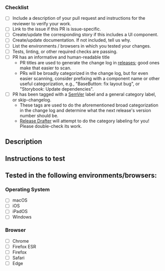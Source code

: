 ### Checklist

- [ ] Include a description of your pull request and instructions for the reviewer to verify your work.
- [ ] Link to the issue if this PR is issue-specific.
- [ ] Create/update the corresponding story if this includes a UI component.
- [ ] Create/update documentation. If not included, tell us why.
- [ ] List the environments / browsers in which you tested your changes.
- [ ] Tests, linting, or other required checks are passing.
- [ ] PR has an informative and human-readable title
  - PR titles are used to generate the change log in [releases](../../releases); good ones make that easier to scan.
  - PRs will be broadly categorized in the change log, but for even easier scanning, consider prefixing with a component name or other useful categorization, e.g., "BaseButton: fix layout bug", or "Storybook: Update dependencies".
- [ ] PR has been tagged with a [SemVer](https://semver.org/) label and a general category label, or skip-changelog.
  - These tags are used to do the aforementioned broad categorization in the change log and determine what the next release's version number should be.
  - [Release Drafter](https://github.com/marketplace/actions/release-drafter) will attempt to do the category labeling for you! Please double-check its work.

## Description

<!-- Describe your pull request. -->


## Instructions to test

<!-- Provide instructions on how a reviewer can verify your work. -->


## Tested in the following environments/browsers:

<!-- Delete this section if not applicable. -->

### Operating System

- [ ] macOS
- [ ] iOS
- [ ] iPadOS
- [ ] Windows

### Browser

- [ ] Chrome
- [ ] Firefox ESR
- [ ] Firefox
- [ ] Safari
- [ ] Edge
